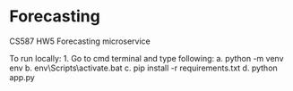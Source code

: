 # Forecasting
CS587 HW5 Forecasting microservice

To run locally:
       1. Go to cmd terminal and type following:
        a. python -m venv env
        b. env\Scripts\activate.bat
        c. pip install -r requirements.txt
        d. python app.py  
